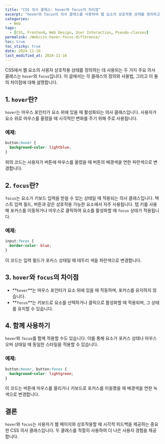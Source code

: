 ```yaml
---
title: "CSS 의사 클래스: hover와 focus의 차이점"
excerpt: "hover와 focus의 의사 클래스를 사용하여 웹 요소의 상호작용 상태를 정의하고 스타일링하는 방법에 대해 알아봅니다."
categories:
  - Web
tags:
  - [CSS, Frontend, Web Design, User Interaction, Pseudo-classes]
permalink: /Web/css-hover-focus-difference/
toc: true
toc_sticky: true
date: 2024-11-16
last_modified_at: 2024-11-16
---
```


CSS에서 웹 요소의 사용자 상호작용 상태를 정의하는 데 사용되는 두 가지 주요 의사 클래스는 `hover`와 `focus`입니다. 이 글에서는 각 클래스의 정의와 사용법, 그리고 이 둘의 차이점에 대해 설명합니다.

## 1. `hover`란?
`hover`는 마우스 포인터가 요소 위에 있을 때 활성화되는 의사 클래스입니다. 사용자가 요소 위로 마우스를 올렸을 때 시각적인 변화를 주기 위해 주로 사용됩니다.

### 예제:
```css
button:hover {
  background-color: lightblue;
}
```
위의 코드는 사용자가 버튼에 마우스를 올렸을 때 버튼의 배경색을 연한 파란색으로 변경합니다.

## 2. `focus`란?
`focus`는 요소가 키보드 입력을 받을 수 있는 상태일 때 적용되는 의사 클래스입니다. 텍스트 입력 필드, 버튼과 같은 상호작용 가능한 요소에서 자주 사용됩니다. 탭 키를 사용해 포커스를 이동하거나 마우스로 클릭하여 요소를 활성화할 때 `focus` 상태가 적용됩니다.

### 예제:
```css
input:focus {
  border-color: blue;
}
```
이 코드는 입력 필드가 포커스 상태일 때 테두리 색을 파란색으로 변경합니다.

## 3. `hover`와 `focus`의 차이점
- **`hover`**는 마우스 포인터가 요소 위에 있을 때 작동하며, 포커스를 유지하지 않습니다.
- **`focus`**는 키보드로 요소를 선택하거나 클릭으로 활성화할 때 적용되며, 그 상태를 유지할 수 있습니다.

## 4. 함께 사용하기
`hover`와 `focus`를 함께 적용할 수도 있습니다. 이를 통해 요소가 포커스 상태나 마우스 오버 상태일 때 동일한 스타일을 적용할 수 있습니다.

### 예제:
```css
button:hover, button:focus {
  background-color: lightgreen;
}
```
이 코드는 버튼에 마우스를 올리거나 키보드로 포커스를 이동했을 때 배경색을 연한 녹색으로 변경합니다.

## 결론
`hover`와 `focus`는 사용자가 웹 페이지와 상호작용할 때 시각적 피드백을 제공하는 중요한 CSS 의사 클래스입니다. 두 클래스를 적절히 사용하여 더 나은 사용자 경험을 제공합니다.

